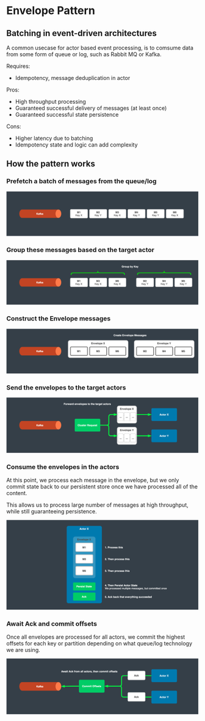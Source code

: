 # Envelope Pattern

## Batching in event-driven architectures

A common usecase for actor based event processing, is to comsume data from some form of queue or log, such as Rabbit MQ or Kafka.


Requires:
* Idempotency, message deduplication in actor

Pros:
* High throughput processing
* Guaranteed successful delivery of messages (at least once)
* Guaranteed successful state persistence

Cons:
* Higher latency due to batching
* Idempotency state and logic can add complexity


## How the pattern works

### Prefetch a batch of messages from the queue/log

![Cluster Events](images/batching-0.png)

### Group these messages based on the target actor

![Cluster Events](images/batching-1.png)

### Construct the Envelope messages

![Cluster Events](images/batching-2.png)

### Send the envelopes to the target actors

![Cluster Events](images/batching-3.png)

### Consume the envelopes in the actors

At this point, we process each message in the envelope, but we only commit state back to our persistent store once we have processed all of the content.

This allows us to process large number of messages at high throughput, while still guaranteeing persistence.

![Cluster Events](images/batching-4.png)

### Await Ack and commit offsets

Once all envelopes are processed for all actors, we commit the highest offsets for each key or partition depending on what queue/log technology we are using.

![Cluster Events](images/batching-5.png)